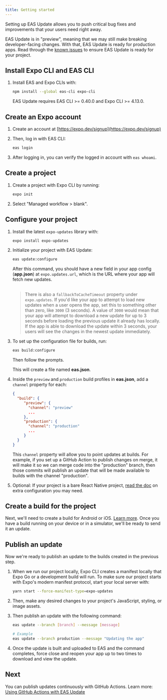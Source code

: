 ```yaml
---
title: Getting started
---
```


Setting up EAS Update allows you to push critical bug fixes and improvements that your users need right away.

EAS Update is in "preview", meaning that we may still make breaking developer-facing changes. With that, EAS Update is ready for production apps. Read through the [known issues](/eas-update/known-issues) to ensure EAS Update is ready for your project.

## Install Expo CLI and EAS CLI

1. Install EAS and Expo CLIs with:

   ```bash
   npm install --global eas-cli expo-cli
   ```

   EAS Update requires EAS CLI >= 0.40.0 and Expo CLI >= 4.13.0.

## Create an Expo account

1. Create an account at [https://expo.dev/signup](https://expo.dev/signup)
2. Then, log in with EAS CLI:

   ```bash
   eas login
   ```

3. After logging in, you can verify the logged in account with `eas whoami`.

## Create a project

1. Create a project with Expo CLI by running:

   ```bash
   expo init
   ```

2. Select "Managed workflow > blank".

## Configure your project

1. Install the latest `expo-updates` library with:

   ```bash
   expo install expo-updates
   ```

2. Initialize your project with EAS Update:

   ```bash
   eas update:configure
   ```

   After this command, you should have a new field in your app config (**app.json**) at `expo.updates.url`, which is the URL where your app will fetch new updates.
   <br/><br/>

   > There is also a `fallbackToCacheTimeout` property under `expo.updates`. If you'd like your app to attempt to load new updates when a user opens the app, set this to something other than zero, like `3000` (3 seconds). A value of `3000` would mean that your app will attempt to download a new update for up to 3 seconds before loading the previous update it already has locally. If the app is able to download the update within 3 seconds, your users will see the changes in the newest update immediately.

3. To set up the configuration file for builds, run:

   ```bash
   eas build:configure
   ```

   Then follow the prompts.

   This will create a file named **eas.json**.

4. Inside the `preview` and `production` build profiles in **eas.json**, add a `channel` property for each:

   ```json
   {
     "build": {
        "preview": {
          "channel": "preview"
          ...
        },
        "production": {
          "channel": "production"
          ...
        }
     }
   }
   ```

   This `channel` property will allow you to point updates at builds. For example, if you set up a GitHub Action to publish changes on merge, it will make it so we can merge code into the "production" branch, then those commits will publish an update that will be made available to builds with the channel "production".

5. Optional: If your project is a bare React Native project, [read the doc](/eas-update/bare-react-native) on extra configuration you may need.

## Create a build for the project

Next, we'll need to create a build for Android or iOS. [Learn more](/build/setup). Once you have a build running on your device or in a simulator, we'll be ready to send it an update.

## Publish an update

Now we're ready to publish an update to the builds created in the previous step.

1. When we run our project locally, Expo CLI creates a manifest locally that Expo Go or a development build will run. To make sure our project starts with Expo's modern manifest protocol, start your local server with:

   ```bash
   yarn start --force-manifest-type=expo-updates
   ```

2. Then, make any desired changes to your project's JavaScript, styling, or image assets.
3. Then publish an update with the following command:

   ```bash
   eas update --branch [branch] --message [message]

   # Example
   eas update --branch production --message "Updating the app"
   ```

4. Once the update is built and uploaded to EAS and the command completes, force close and reopen your app up to two times to download and view the update.

## Next

You can publish updates continuously with GitHub Actions. Learn more: [Using GitHub Actions with EAS Update](/preview/eas-update/github-actions)
